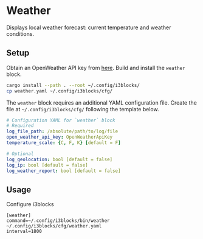 # Weather

Displays local weather forecast: current temperature and weather conditions.

## Setup

Obtain an OpenWeather API key from [here][1]. Build and install the `weather` block.

```sh
cargo install --path . --root ~/.config/i3blocks/
cp weather.yaml ~/.config/i3blocks/cfg/
```

The `weather` block requires an additional YAML configuration file. Create the
file at `~/.config/i3blocks/cfg/` following the template below.

```yaml
# Configuration YAML for `weather` block
# Required
log_file_path: /absolute/path/to/log/file
open_weather_api_key: OpenWeatherApiKey
temperature_scale: {C, F, K} [default = F]

# Optional
log_geolocation: bool [default = false]
log_ip: bool [default = false]
log_weather_report: bool [default = false]
```

## Usage

Configure i3blocks

```
[weather]
command=~/.config/i3blocks/bin/weather ~/.config/i3blocks/cfg/weather.yaml
interval=1800
```

[1]: https://openweathermap.org/appid
